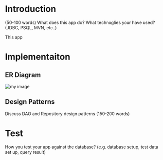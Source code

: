 # Introduction
(50-100 words)
What does this app do? What technoglies your have used? (JDBC, PSQL, MVN, etc..)

This app

# Implementaiton
## ER Diagram
![my image](./assets/my_image.jpg)

## Design Patterns
Discuss DAO and Repository design patterns (150-200 words)

# Test
How you test your app against the database? (e.g. database setup, test data set up, query result)
